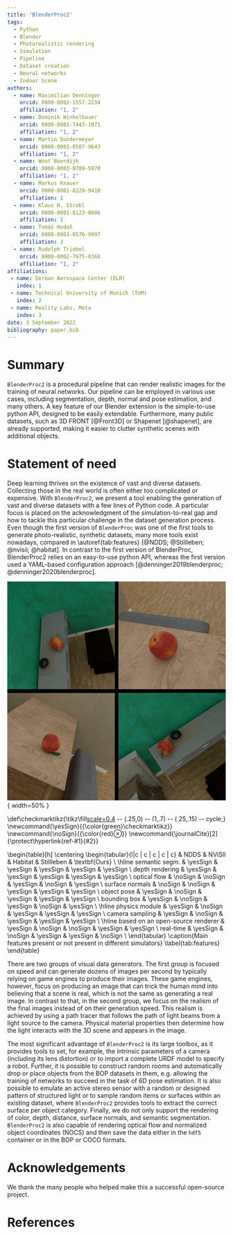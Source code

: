 ```yaml
---
title: 'BlenderProc2'
tags:
  - Python
  - Blender
  - Photorealistic rendering
  - Simulation
  - Pipeline
  - Dataset creation
  - Neural networks
  - Indoor Scene
authors:
  - name: Maximilian Denninger
    orcid: 0000-0002-1557-2234
    affiliation: "1, 2"
  - name: Dominik Winkelbauer
    orcid: 0000-0001-7443-1071
    affiliation: "1, 2"
  - name: Martin Sundermeyer
    orcid: 0000-0003-0587-9643
    affiliation: "1, 2"
  - name: Wout Boerdijk
    orcid: 0000-0003-0789-5970
    affiliation: "1, 2"
  - name: Markus Knauer
    orcid: 0000-0001-8229-9410
    affiliation: 1
  - name: Klaus H. Strobl
    orcid: 0000-0001-8123-0606
    affiliation: 1
  - name: Tomáš Hodaň
    orcid: 0000-0003-0576-9997
    affiliation: 3
  - name: Rudolph Triebel
    orcid: 0000-0002-7975-036X
    affiliation: "1, 2"
affiliations:
 - name: German Aerospace Center (DLR)
   index: 1
 - name: Technical University of Munich (TUM)
   index: 2
 - name: Reality Labs, Meta
   index: 3
date: 3 September 2022
bibliography: paper.bib
---
```


# Summary

`BlenderProc2` is a procedural pipeline that can render realistic images for the training of neural networks. 
Our pipeline can be employed in various use cases, including segmentation, depth, normal and pose estimation, and many others. 
A key feature of our Blender extension is the simple-to-use python API, designed to be easily extendable. 
Furthermore, many public datasets, such as 3D FRONT [@Front3D] or Shapenet [@shapenet], are already supported, making it easier to clutter synthetic scenes with additional objects.

# Statement of need

Deep learning thrives on the existence of vast and diverse datasets. 
Collecting those in the real world is often either too complicated or expensive. 
With `BlenderProc2`, we present a tool enabling the generation of vast and diverse datasets with a few lines of Python code.
A particular focus is placed on the acknowledgment of the simulation-to-real gap and how to tackle this particular challenge in the dataset generation process.
Even though the first version of `BlenderProc` was one of the first tools to generate photo-realistic, synthetic datasets, many more tools exist nowadays, compared in \autoref{tab:features} [@NDDS; @Stillleben; @nvisii; @habitat].
In contrast to the first version of BlenderProc, BlenderProc2 relies on an easy-to-use python API, whereas the first version used a YAML-based configuration approach [@denninger2019blenderproc; @denninger2020blenderproc].

![An apple randomly sampled in the 3D FRONT dataset [@Front3D].](images/front_3d_object_sampling.jpg){ width=50% }

\def\checkmarktikz{\tikz\fill[scale=0.4](0,.35) -- (.25,0) -- (1,.7) -- (.25,.15) -- cycle;} 
\newcommand{\yesSign}{{\color{green}\checkmarktikz}}
\newcommand{\noSign}{{\color{red}$\otimes$}}
\newcommand{\journalCite}[2]{\protect\hyperlink{ref-#1}{#2}}

\begin{table}[h]
\centering
\begin{tabular}{l|c | c | c | c | c}
 & NDDS & NViSII & Habitat & Stillleben & \textbf{Ours} \\
\hline
semantic segm. & \yesSign & \yesSign & \yesSign & \yesSign & \yesSign \\
depth rendering & \yesSign & \yesSign & \yesSign & \yesSign & \yesSign \\
optical flow & \noSign & \noSign & \yesSign & \noSign & \yesSign \\
surface normals & \noSign & \noSign & \yesSign & \yesSign & \yesSign \\
object pose & \yesSign & \noSign & \yesSign & \yesSign & \yesSign \\
bounding box & \yesSign & \noSign & \yesSign & \noSign & \yesSign \\
\hline
physics module & \yesSign & \noSign & \yesSign & \yesSign & \yesSign \\
camera sampling & \yesSign & \noSign & \yesSign & \yesSign & \yesSign \\
\hline
based on an open-source renderer & \yesSign & \noSign & \noSign & \yesSign & \yesSign \\
real-time & \yesSign & \noSign & \yesSign & \yesSign & \noSign \\
\end{tabular}
\caption{Main features present or not present in different simulators}
\label{tab:features}
\end{table}


There are two groups of visual data generators.
The first group is focused on speed and can generate dozens of images per second by typically relying on game engines to produce their images. These game engines, however, focus on producing an image that can trick the human mind into believing that a scene is real, which is not the same as generating a real image. 
In contrast to that, in the second group, we focus on the realism of the final images instead of on their generation speed. 
This realism is achieved by using a path tracer that follows the path of light beams from a light source to the camera.
Physical material properties then determine how the light interacts with the 3D scene and appears in the image.

The most significant advantage of `BlenderProc2` is its large toolbox, as it provides tools to set, for example, the intrinsic parameters of a camera (including its lens distortion) or to import a complete URDF model to specify a robot.
Further, it is possible to construct random rooms and automatically drop or place objects from the BOP datasets in them, e.g. allowing the training of networks to succeed in the task of 6D pose estimation. 
It is also possible to emulate an active stereo sensor with a random or designed pattern of structured light or to sample random items or surfaces within an existing dataset, where `BlenderProc2` provides tools to extract the correct surface per object category.
Finally, we do not only support the rendering of color, depth, distance, surface normals, and semantic segmentation. 
`BlenderProc2` is also capable of rendering optical flow and normalized object coordinates (NOCS) and then save the data either in the `hdf5` container or in the BOP or COCO formats.

# Acknowledgements

We thank the many people who helped make this a successful open-source project.

# References
